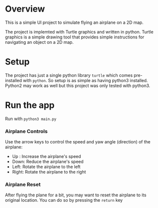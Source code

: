 # Overview
This is a simple UI project to simulate flying an airplane on a 2D map.

The project is implemted with Turtle graphics and written in python. Turtle graphics is a simple drawing tool that provides simple instructions for navigating an object on a 2D map.

# Setup
The project has just a single python library `turtle` which comes pre-installed
with `python`. So setup is as simple as having python3 installed. Python2 may
work as well but this project was only tested with python3.

# Run the app
Run with `python3 main.py`

### Airplane Controls

Use the arrow keys to control the speed and yaw angle (direction) of the airplane:
- Up : Increase the airplane's speed
- Down: Reduce the airplane's speed
- Left: Rotate the airplane to the left
- Right: Rotate the airplane to the right

### Airplane Reset
After flying the plane for a bit, you may want to reset the airplane
to its original location. You can do so by pressing the `return` key